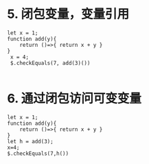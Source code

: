 # 5. 闭包变量，变量引用

```
let x = 1;
function add(y){
    return ()=>{ return x + y }
}
 x = 4;
 $.checkEquals(7, add(3)())
  
```

# 6. 通过闭包访问可变变量

````
let x = 1; 
function add(y){ 
    return ()=>{ return x + y }
} 
let h = add(3); 
x=4; 
$.checkEquals(7,h())
````
